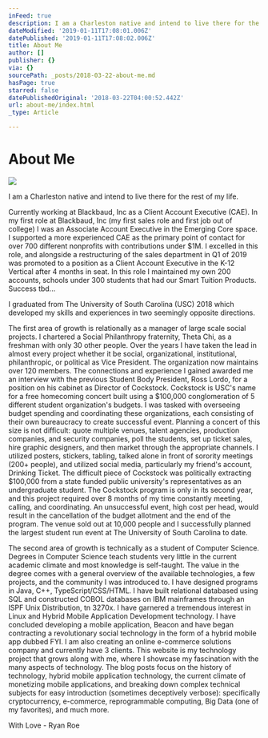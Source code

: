 ```yaml
---
inFeed: true
description: I am a Charleston native and intend to live there for the rest of my life.
dateModified: '2019-01-11T17:08:01.006Z'
datePublished: '2019-01-11T17:08:02.006Z'
title: About Me
author: []
publisher: {}
via: {}
sourcePath: _posts/2018-03-22-about-me.md
hasPage: true
starred: false
datePublishedOriginal: '2018-03-22T04:00:52.442Z'
url: about-me/index.html
_type: Article

---
```

# About Me
![](https://the-grid-user-content.s3-us-west-2.amazonaws.com/e84858ba-0c7d-4880-9614-2eb636a3a3ea.jpg)

I am a Charleston native and intend to live there for the rest of my life.

Currently working at Blackbaud, Inc as a Client Account Executive (CAE). In my first role at Blackbaud, Inc (my first sales role and first job out of college) I was an Associate Account Executive in the Emerging Core space. I supported a more experienced CAE as the primary point of contact for over 700 different nonprofits with contributions under $1M. I excelled in this role, and alongside a restructuring of the sales department in Q1 of 2019 was promoted to a position as a Client Account Executive in the K-12 Vertical after 4 months in seat. In this role I maintained my own 200 accounts, schools under 300 students that had our Smart Tuition Products. Success tbd...

I graduated from The University of South Carolina (USC) 2018 which developed my skills and experiences in two seemingly opposite directions.

The first area of growth is relationally as a manager of large scale social projects. I chartered a Social Philanthropy fraternity, Theta Chi, as a freshman with only 30 other people. Over the years I have taken the lead in almost every project whether it be social, organizational, institutional, philanthropic, or political as Vice President. The organization now maintains over 120 members. The connections and experience I gained awarded me an interview with the previous Student Body President, Ross Lordo, for a position on his cabinet as Director of Cockstock. Cockstock is USC's name for a free homecoming concert built using a $100,000 conglomeration of 5 different student organization's budgets. I was tasked with overseeing budget spending and coordinating these organizations, each consisting of their own bureaucracy to create successful event. Planning a concert of this size is not difficult: quote multiple venues, talent agencies, production companies, and security companies, poll the students, set up ticket sales, hire graphic designers, and then market through the appropriate channels. I utilized posters, stickers, tabling, talked alone in front of sorority meetings (200+ people), and utilized social media, particularly my friend's account, Drinking Ticket. The difficult piece of Cockstock was politically extracting $100,000 from a state funded public university's representatives as an undergraduate student. The Cockstock program is only in its second year, and this project required over 8 months of my time constantly meeting, calling, and coordinating. An unsuccessful event, high cost per head, would result in the cancellation of the budget allotment and the end of the program. The venue sold out at 10,000 people and I successfully planned the largest student run event at The University of South Carolina to date.

The second area of growth is technically as a student of Computer Science. Degrees in Computer Science teach students very little in the current academic climate and most knowledge is self-taught. The value in the degree comes with a general overview of the available technologies, a few projects, and the community I was introduced to. I have designed programs in Java, C++, TypeScript/CSS/HTML. I have built relational databased using SQL and constructed COBOL databases on IBM mainframes through an ISPF Unix Distribution, tn 3270x. I have garnered a tremendous interest in Linux and Hybrid Mobile Application Development technology. I have concluded developing a mobile application, Beacon and have began contracting a revolutionary social technology in the form of a hybrid mobile app dubbed FYI. I am also creating an online e-commerce solutions company and currently have 3 clients. This website is my technology project that grows along with me, where I showcase my fascination with the many aspects of technology. The blog posts focus on the history of technology, hybrid mobile application technology, the current climate of monetizing mobile applications, and breaking down complex technical subjects for easy introduction (sometimes deceptively verbose): specifically cryptocurrency, e-commerce, reprogrammable computing, Big Data (one of my favorites), and much more.

With Love - Ryan Roe